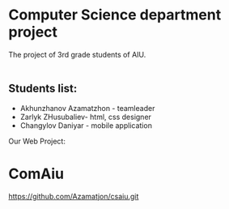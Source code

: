 # Computer Science department project 
The project of 3rd grade students of AIU.<br><br> 
<h2>Students list:</h2> 
<ul>
  <li>Akhunzhanov Azamatzhon - teamleader</li> 
  <li>Zarlyk ZHusubaliev- html, css designer</li> 
  <li>Changylov Daniyar - mobile application</li> 
</ul>


Our Web Project:
# ComAiu
https://github.com/Azamatjon/csaiu.git
